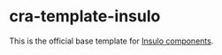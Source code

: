# cra-template-insulo

This is the official base template for [Insulo components](https://github.com/bbakunowicz/insulo).
